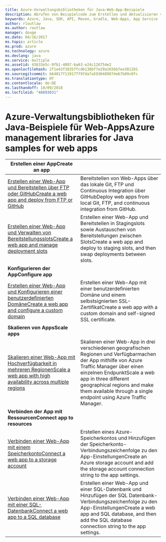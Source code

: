 ```yaml
---
title: Azure-Verwaltungsbibliotheken für Java-Web-App-Beispiele
description: Abrufen von Beispielcode zum Erstellen und Aktualisieren von in App Service gehosteten Azure-Web-Apps mit den Azure-Verwaltungsbibliotheken für Java
keywords: Azure, Java, SDK, API, Maven, Gradle, Web-Apps, App Service
author: rloutlaw
ms.author: routlaw
manager: douge
ms.date: 04/16/2017
ms.topic: article
ms.prod: azure
ms.technology: azure
ms.devlang: java
ms.service: multiple
ms.assetid: 43633e5c-9fb1-4807-ba63-e24c126754e2
ms.openlocfilehash: 2f1e43f3835ffcdb138bf7e29a1656b7ee381281
ms.sourcegitcommit: b64017f119177f97da7a5930489874e67b09c0fc
ms.translationtype: HT
ms.contentlocale: de-DE
ms.lasthandoff: 10/09/2018
ms.locfileid: "48893031"
---
```

# <a name="azure-management-libraries-for-java-samples-for-web-apps"></a><span data-ttu-id="0c78a-104">Azure-Verwaltungsbibliotheken für Java-Beispiele für Web-Apps</span><span class="sxs-lookup"><span data-stu-id="0c78a-104">Azure management libraries for Java samples for web apps</span></span>

| <span data-ttu-id="0c78a-105">**Erstellen einer App**</span><span class="sxs-lookup"><span data-stu-id="0c78a-105">**Create an app**</span></span> ||
|---|---|
| <span data-ttu-id="0c78a-106">[Erstellen einer Web-App und Bereitstellen über FTP oder GitHub][1]</span><span class="sxs-lookup"><span data-stu-id="0c78a-106">[Create a web app and deploy from FTP or GitHub][1]</span></span> | <span data-ttu-id="0c78a-107">Bereitstellen von Web-Apps über das lokale Git, FTP und Continuous Integration über GitHub</span><span class="sxs-lookup"><span data-stu-id="0c78a-107">Deploy web apps from local Git, FTP, and continuous integration from GitHub.</span></span> |
| <span data-ttu-id="0c78a-108">[Erstellen einer Web-App und Verwalten von Bereitstellungsslots][2]</span><span class="sxs-lookup"><span data-stu-id="0c78a-108">[Create a web app and manage deployment slots][2]</span></span> | <span data-ttu-id="0c78a-109">Erstellen einer Web-App und Bereitstellen in Stagingslots sowie Austauschen von Bereitstellungen zwischen Slots</span><span class="sxs-lookup"><span data-stu-id="0c78a-109">Create a web app and deploy to staging slots, and then swap deployments between slots.</span></span> |
| <span data-ttu-id="0c78a-110">**Konfigurieren der App**</span><span class="sxs-lookup"><span data-stu-id="0c78a-110">**Configure app**</span></span> ||
| <span data-ttu-id="0c78a-111">[Erstellen einer Web-App und Konfigurieren einer benutzerdefinierten Domäne][3]</span><span class="sxs-lookup"><span data-stu-id="0c78a-111">[Create a web app and configure a custom domain][3]</span></span> | <span data-ttu-id="0c78a-112">Erstellen einer Web-App mit einer benutzerdefinierten Domäne und einem selbstsignierten SSL-Zertifikat</span><span class="sxs-lookup"><span data-stu-id="0c78a-112">Create a web app with a custom domain and self-signed SSL certificate.</span></span> |
| <span data-ttu-id="0c78a-113">**Skalieren von Apps**</span><span class="sxs-lookup"><span data-stu-id="0c78a-113">**Scale apps**</span></span> ||
| <span data-ttu-id="0c78a-114">[Skalieren einer Web-App mit Hochverfügbarkeit in mehreren Regionen][4]</span><span class="sxs-lookup"><span data-stu-id="0c78a-114">[Scale a web app with high availability across multiple regions][4]</span></span> | <span data-ttu-id="0c78a-115">Skalieren einer Web-App in drei verschiedenen geografischen Regionen und Verfügbarmachen der App mithilfe von Azure Traffic Manager über einen einzelnen Endpunkt</span><span class="sxs-lookup"><span data-stu-id="0c78a-115">Scale a web app in three different geographical regions and make them available through a single endpoint using Azure Traffic Manager.</span></span> | 
| <span data-ttu-id="0c78a-116">**Verbinden der App mit Ressourcen**</span><span class="sxs-lookup"><span data-stu-id="0c78a-116">**Connect app to resources**</span></span> ||
| <span data-ttu-id="0c78a-117">[Verbinden einer Web-App mit einem Speicherkonto][5]</span><span class="sxs-lookup"><span data-stu-id="0c78a-117">[Connect a web app to a storage account][5]</span></span> | <span data-ttu-id="0c78a-118">Erstellen eines Azure-Speicherkontos und Hinzufügen der Speicherkonto-Verbindungszeichenfolge zu den App-Einstellungen</span><span class="sxs-lookup"><span data-stu-id="0c78a-118">Create an Azure storage account and add the storage account connection string to the app settings.</span></span> |
| <span data-ttu-id="0c78a-119">[Verbinden einer Web-App mit einer SQL-Datenbank][6]</span><span class="sxs-lookup"><span data-stu-id="0c78a-119">[Connect a web app to a SQL database][6]</span></span> | <span data-ttu-id="0c78a-120">Erstellen einer Web-App und einer SQL-Datenbank und Hinzufügen der SQL Datenbank-Verbindungszeichenfolge zu den App-Einstellungen</span><span class="sxs-lookup"><span data-stu-id="0c78a-120">Create a web app and SQL database, and then add the SQL database connection string to the app settings.</span></span> |

[1]: java-sdk-configure-webapp-sources.md
[2]: https://azure.microsoft.com/resources/samples/app-service-java-manage-staging-and-production-slots-for-web-apps/
[3]: https://azure.microsoft.com/resources/samples/app-service-java-manage-web-apps-with-custom-domains/
[4]: https://azure.microsoft.com/resources/samples/app-service-java-scale-web-apps-on-linux/
[5]: https://azure.microsoft.com/resources/samples/app-service-java-manage-storage-connections-for-web-apps/
[6]: https://azure.microsoft.com/resources/samples/app-service-java-manage-data-connections-for-web-apps/